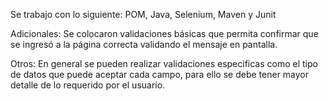 Se trabajo con lo siguiente:
POM, Java, Selenium, Maven y Junit

Adicionales:
Se colocaron validaciones básicas que permita confirmar que se ingresó a la página correcta validando el mensaje en pantalla.

Otros:
En general se pueden realizar validaciones especificas como el tipo de datos que puede aceptar cada campo, para ello se debe tener mayor detalle de lo requerido por el usuario.
